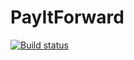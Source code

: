 # PayItForward

[![Build status](https://ci.appveyor.com/api/projects/status/vmiqk2mwl0a7floq/branch/develop?svg=true)](https://ci.appveyor.com/project/davidvesely/payitforward/branch/develop)
